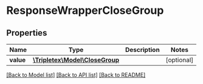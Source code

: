 # ResponseWrapperCloseGroup

## Properties
Name | Type | Description | Notes
------------ | ------------- | ------------- | -------------
**value** | [**\Tripletex\Model\CloseGroup**](CloseGroup.md) |  | [optional] 

[[Back to Model list]](../../README.md#documentation-for-models) [[Back to API list]](../../README.md#documentation-for-api-endpoints) [[Back to README]](../../README.md)


